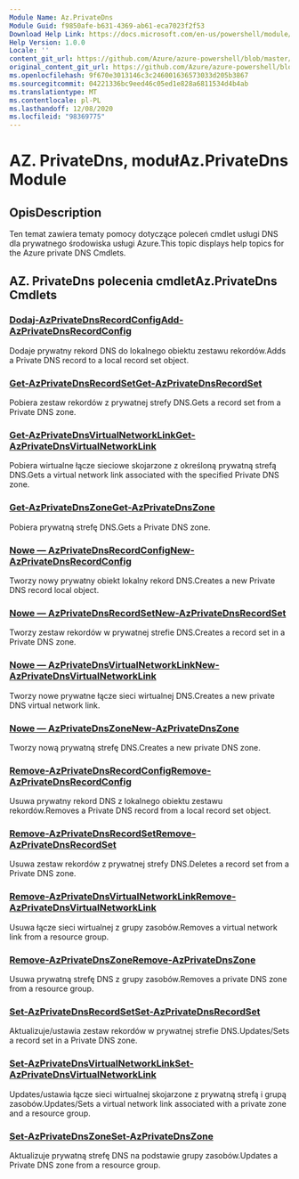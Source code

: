 ```yaml
---
Module Name: Az.PrivateDns
Module Guid: f9850afe-b631-4369-ab61-eca7023f2f53
Download Help Link: https://docs.microsoft.com/en-us/powershell/module/az.privatedns
Help Version: 1.0.0
Locale: ''
content_git_url: https://github.com/Azure/azure-powershell/blob/master/src/PrivateDns/PrivateDns/help/Az.PrivateDNS.md
original_content_git_url: https://github.com/Azure/azure-powershell/blob/master/src/PrivateDns/PrivateDns/help/Az.PrivateDNS.md
ms.openlocfilehash: 9f670e3013146c3c246001636573033d205b3867
ms.sourcegitcommit: 04221336bc9eed46c05ed1e828a6811534d4b4ab
ms.translationtype: MT
ms.contentlocale: pl-PL
ms.lasthandoff: 12/08/2020
ms.locfileid: "98369775"
---
```

# <span data-ttu-id="90d83-101">AZ. PrivateDns, moduł</span><span class="sxs-lookup"><span data-stu-id="90d83-101">Az.PrivateDns Module</span></span>
## <span data-ttu-id="90d83-102">Opis</span><span class="sxs-lookup"><span data-stu-id="90d83-102">Description</span></span>
<span data-ttu-id="90d83-103">Ten temat zawiera tematy pomocy dotyczące poleceń cmdlet usługi DNS dla prywatnego środowiska usługi Azure.</span><span class="sxs-lookup"><span data-stu-id="90d83-103">This topic displays help topics for the Azure private DNS Cmdlets.</span></span>

## <span data-ttu-id="90d83-104">AZ. PrivateDns polecenia cmdlet</span><span class="sxs-lookup"><span data-stu-id="90d83-104">Az.PrivateDns Cmdlets</span></span>
### [<span data-ttu-id="90d83-105">Dodaj-AzPrivateDnsRecordConfig</span><span class="sxs-lookup"><span data-stu-id="90d83-105">Add-AzPrivateDnsRecordConfig</span></span>](Add-AzPrivateDnsRecordConfig.md)
<span data-ttu-id="90d83-106">Dodaje prywatny rekord DNS do lokalnego obiektu zestawu rekordów.</span><span class="sxs-lookup"><span data-stu-id="90d83-106">Adds a Private DNS record to a local record set object.</span></span>

### [<span data-ttu-id="90d83-107">Get-AzPrivateDnsRecordSet</span><span class="sxs-lookup"><span data-stu-id="90d83-107">Get-AzPrivateDnsRecordSet</span></span>](Get-AzPrivateDnsRecordSet.md)
<span data-ttu-id="90d83-108">Pobiera zestaw rekordów z prywatnej strefy DNS.</span><span class="sxs-lookup"><span data-stu-id="90d83-108">Gets a record set from a Private DNS zone.</span></span>

### [<span data-ttu-id="90d83-109">Get-AzPrivateDnsVirtualNetworkLink</span><span class="sxs-lookup"><span data-stu-id="90d83-109">Get-AzPrivateDnsVirtualNetworkLink</span></span>](Get-AzPrivateDnsVirtualNetworkLink.md)
<span data-ttu-id="90d83-110">Pobiera wirtualne łącze sieciowe skojarzone z określoną prywatną strefą DNS.</span><span class="sxs-lookup"><span data-stu-id="90d83-110">Gets a virtual network link associated with the specified Private DNS zone.</span></span>

### [<span data-ttu-id="90d83-111">Get-AzPrivateDnsZone</span><span class="sxs-lookup"><span data-stu-id="90d83-111">Get-AzPrivateDnsZone</span></span>](Get-AzPrivateDnsZone.md)
<span data-ttu-id="90d83-112">Pobiera prywatną strefę DNS.</span><span class="sxs-lookup"><span data-stu-id="90d83-112">Gets a Private DNS zone.</span></span>

### [<span data-ttu-id="90d83-113">Nowe — AzPrivateDnsRecordConfig</span><span class="sxs-lookup"><span data-stu-id="90d83-113">New-AzPrivateDnsRecordConfig</span></span>](New-AzPrivateDnsRecordConfig.md)
<span data-ttu-id="90d83-114">Tworzy nowy prywatny obiekt lokalny rekord DNS.</span><span class="sxs-lookup"><span data-stu-id="90d83-114">Creates a new Private DNS record local object.</span></span>

### [<span data-ttu-id="90d83-115">Nowe — AzPrivateDnsRecordSet</span><span class="sxs-lookup"><span data-stu-id="90d83-115">New-AzPrivateDnsRecordSet</span></span>](New-AzPrivateDnsRecordSet.md)
<span data-ttu-id="90d83-116">Tworzy zestaw rekordów w prywatnej strefie DNS.</span><span class="sxs-lookup"><span data-stu-id="90d83-116">Creates a record set in a Private DNS zone.</span></span>

### [<span data-ttu-id="90d83-117">Nowe — AzPrivateDnsVirtualNetworkLink</span><span class="sxs-lookup"><span data-stu-id="90d83-117">New-AzPrivateDnsVirtualNetworkLink</span></span>](New-AzPrivateDnsVirtualNetworkLink.md)
<span data-ttu-id="90d83-118">Tworzy nowe prywatne łącze sieci wirtualnej DNS.</span><span class="sxs-lookup"><span data-stu-id="90d83-118">Creates a new private DNS virtual network link.</span></span>

### [<span data-ttu-id="90d83-119">Nowe — AzPrivateDnsZone</span><span class="sxs-lookup"><span data-stu-id="90d83-119">New-AzPrivateDnsZone</span></span>](New-AzPrivateDnsZone.md)
<span data-ttu-id="90d83-120">Tworzy nową prywatną strefę DNS.</span><span class="sxs-lookup"><span data-stu-id="90d83-120">Creates a new private DNS zone.</span></span>

### [<span data-ttu-id="90d83-121">Remove-AzPrivateDnsRecordConfig</span><span class="sxs-lookup"><span data-stu-id="90d83-121">Remove-AzPrivateDnsRecordConfig</span></span>](Remove-AzPrivateDnsRecordConfig.md)
<span data-ttu-id="90d83-122">Usuwa prywatny rekord DNS z lokalnego obiektu zestawu rekordów.</span><span class="sxs-lookup"><span data-stu-id="90d83-122">Removes a Private DNS record from a local record set object.</span></span>

### [<span data-ttu-id="90d83-123">Remove-AzPrivateDnsRecordSet</span><span class="sxs-lookup"><span data-stu-id="90d83-123">Remove-AzPrivateDnsRecordSet</span></span>](Remove-AzPrivateDnsRecordSet.md)
<span data-ttu-id="90d83-124">Usuwa zestaw rekordów z prywatnej strefy DNS.</span><span class="sxs-lookup"><span data-stu-id="90d83-124">Deletes a record set from a Private DNS zone.</span></span>

### [<span data-ttu-id="90d83-125">Remove-AzPrivateDnsVirtualNetworkLink</span><span class="sxs-lookup"><span data-stu-id="90d83-125">Remove-AzPrivateDnsVirtualNetworkLink</span></span>](Remove-AzPrivateDnsVirtualNetworkLink.md)
<span data-ttu-id="90d83-126">Usuwa łącze sieci wirtualnej z grupy zasobów.</span><span class="sxs-lookup"><span data-stu-id="90d83-126">Removes a virtual network link from a resource group.</span></span>

### [<span data-ttu-id="90d83-127">Remove-AzPrivateDnsZone</span><span class="sxs-lookup"><span data-stu-id="90d83-127">Remove-AzPrivateDnsZone</span></span>](Remove-AzPrivateDnsZone.md)
<span data-ttu-id="90d83-128">Usuwa prywatną strefę DNS z grupy zasobów.</span><span class="sxs-lookup"><span data-stu-id="90d83-128">Removes a private DNS zone from a resource group.</span></span>

### [<span data-ttu-id="90d83-129">Set-AzPrivateDnsRecordSet</span><span class="sxs-lookup"><span data-stu-id="90d83-129">Set-AzPrivateDnsRecordSet</span></span>](Set-AzPrivateDnsRecordSet.md)
<span data-ttu-id="90d83-130">Aktualizuje/ustawia zestaw rekordów w prywatnej strefie DNS.</span><span class="sxs-lookup"><span data-stu-id="90d83-130">Updates/Sets a record set in a Private DNS zone.</span></span>

### [<span data-ttu-id="90d83-131">Set-AzPrivateDnsVirtualNetworkLink</span><span class="sxs-lookup"><span data-stu-id="90d83-131">Set-AzPrivateDnsVirtualNetworkLink</span></span>](Set-AzPrivateDnsVirtualNetworkLink.md)
<span data-ttu-id="90d83-132">Updates/ustawia łącze sieci wirtualnej skojarzone z prywatną strefą i grupą zasobów.</span><span class="sxs-lookup"><span data-stu-id="90d83-132">Updates/Sets a virtual network link associated with a private zone and a resource group.</span></span>

### [<span data-ttu-id="90d83-133">Set-AzPrivateDnsZone</span><span class="sxs-lookup"><span data-stu-id="90d83-133">Set-AzPrivateDnsZone</span></span>](Set-AzPrivateDnsZone.md)
<span data-ttu-id="90d83-134">Aktualizuje prywatną strefę DNS na podstawie grupy zasobów.</span><span class="sxs-lookup"><span data-stu-id="90d83-134">Updates a Private DNS zone from a resource group.</span></span>

